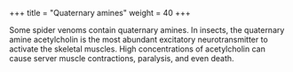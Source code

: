 +++
title = "Quaternary amines"
weight = 40
+++

Some spider venoms contain quaternary amines. In insects, the quaternary amine acetylcholin is the most abundant excitatory neurotransmitter to activate the skeletal muscles. High concentrations of acetylcholin can cause server muscle contractions, paralysis, and even death.
